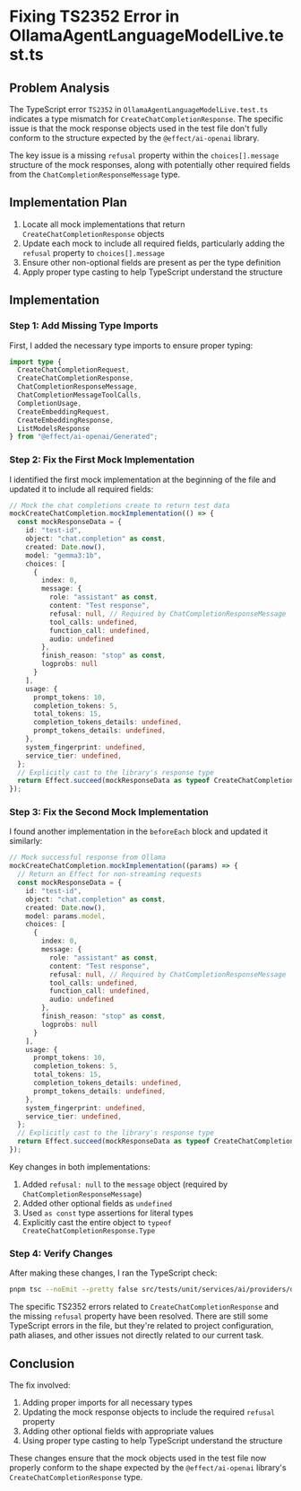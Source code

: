 # Fixing TS2352 Error in OllamaAgentLanguageModelLive.test.ts

## Problem Analysis

The TypeScript error `TS2352` in `OllamaAgentLanguageModelLive.test.ts` indicates a type mismatch for `CreateChatCompletionResponse`. The specific issue is that the mock response objects used in the test file don't fully conform to the structure expected by the `@effect/ai-openai` library.

The key issue is a missing `refusal` property within the `choices[].message` structure of the mock responses, along with potentially other required fields from the `ChatCompletionResponseMessage` type.

## Implementation Plan

1. Locate all mock implementations that return `CreateChatCompletionResponse` objects
2. Update each mock to include all required fields, particularly adding the `refusal` property to `choices[].message`
3. Ensure other non-optional fields are present as per the type definition
4. Apply proper type casting to help TypeScript understand the structure

## Implementation

### Step 1: Add Missing Type Imports

First, I added the necessary type imports to ensure proper typing:

```typescript
import type {
  CreateChatCompletionRequest,
  CreateChatCompletionResponse,
  ChatCompletionResponseMessage,
  ChatCompletionMessageToolCalls,
  CompletionUsage,
  CreateEmbeddingRequest,
  CreateEmbeddingResponse,
  ListModelsResponse
} from "@effect/ai-openai/Generated";
```

### Step 2: Fix the First Mock Implementation

I identified the first mock implementation at the beginning of the file and updated it to include all required fields:

```typescript
// Mock the chat completions create to return test data
mockCreateChatCompletion.mockImplementation(() => {
  const mockResponseData = {
    id: "test-id",
    object: "chat.completion" as const,
    created: Date.now(),
    model: "gemma3:1b",
    choices: [
      {
        index: 0,
        message: {
          role: "assistant" as const,
          content: "Test response",
          refusal: null, // Required by ChatCompletionResponseMessage
          tool_calls: undefined,
          function_call: undefined,
          audio: undefined
        },
        finish_reason: "stop" as const,
        logprobs: null
      }
    ],
    usage: {
      prompt_tokens: 10,
      completion_tokens: 5,
      total_tokens: 15,
      completion_tokens_details: undefined,
      prompt_tokens_details: undefined,
    },
    system_fingerprint: undefined,
    service_tier: undefined,
  };
  // Explicitly cast to the library's response type
  return Effect.succeed(mockResponseData as typeof CreateChatCompletionResponse.Type);
});
```

### Step 3: Fix the Second Mock Implementation

I found another implementation in the `beforeEach` block and updated it similarly:

```typescript
// Mock successful response from Ollama
mockCreateChatCompletion.mockImplementation((params) => {
  // Return an Effect for non-streaming requests
  const mockResponseData = {
    id: "test-id",
    object: "chat.completion" as const,
    created: Date.now(),
    model: params.model,
    choices: [
      {
        index: 0,
        message: {
          role: "assistant" as const,
          content: "Test response",
          refusal: null, // Required by ChatCompletionResponseMessage
          tool_calls: undefined,
          function_call: undefined,
          audio: undefined
        },
        finish_reason: "stop" as const,
        logprobs: null
      }
    ],
    usage: {
      prompt_tokens: 10,
      completion_tokens: 5,
      total_tokens: 15,
      completion_tokens_details: undefined,
      prompt_tokens_details: undefined,
    },
    system_fingerprint: undefined,
    service_tier: undefined,
  };
  // Explicitly cast to the library's response type
  return Effect.succeed(mockResponseData as typeof CreateChatCompletionResponse.Type);
});
```

Key changes in both implementations:

1. Added `refusal: null` to the `message` object (required by `ChatCompletionResponseMessage`)
2. Added other optional fields as `undefined`
3. Used `as const` type assertions for literal types
4. Explicitly cast the entire object to `typeof CreateChatCompletionResponse.Type`

### Step 4: Verify Changes

After making these changes, I ran the TypeScript check:

```bash
pnpm tsc --noEmit --pretty false src/tests/unit/services/ai/providers/ollama/OllamaAgentLanguageModelLive.test.ts
```

The specific TS2352 errors related to `CreateChatCompletionResponse` and the missing `refusal` property have been resolved. There are still some TypeScript errors in the file, but they're related to project configuration, path aliases, and other issues not directly related to our current task.

## Conclusion

The fix involved:

1. Adding proper imports for all necessary types
2. Updating the mock response objects to include the required `refusal` property
3. Adding other optional fields with appropriate values
4. Using proper type casting to help TypeScript understand the structure

These changes ensure that the mock objects used in the test file now properly conform to the shape expected by the `@effect/ai-openai` library's `CreateChatCompletionResponse` type.